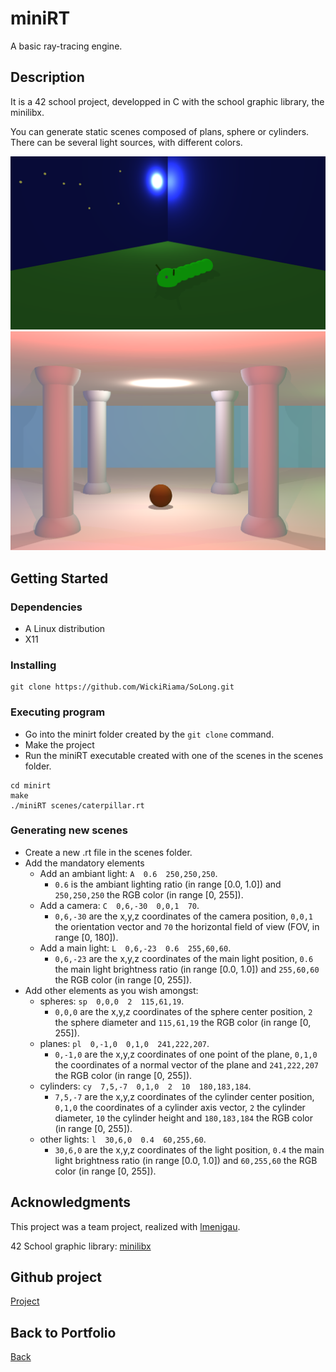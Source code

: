 # miniRT

A basic ray-tracing engine.

## Description

It is a 42 school project, developped in C with the school graphic library, the minilibx.

You can generate static scenes composed of plans, sphere or cylinders. There can be several light sources, with different colors.

![miniRT](./assets/img/miniRT_caterpillar.png) 
![miniRT](./assets/img/miniRT_columns.png)

## Getting Started

### Dependencies

* A Linux distribution
* X11

### Installing

 ```
 git clone https://github.com/WickiRiama/SoLong.git
 ```


### Executing program

* Go into the minirt folder created by the `git clone` command.
* Make the project
* Run the miniRT executable created with one of the scenes in the scenes folder.

```
cd minirt
make
./miniRT scenes/caterpillar.rt
```

### Generating new scenes

* Create a new .rt file in the scenes folder.
* Add the mandatory elements
  * Add an ambiant light: ```A  0.6  250,250,250```.
    * `0.6` is the ambiant lighting ratio (in range [0.0, 1.0]) and `250,250,250` the RGB color (in range [0, 255]).
  * Add a camera: ```C  0,6,-30  0,0,1  70```.
    * `0,6,-30` are the x,y,z coordinates of the camera position, `0,0,1` the orientation vector and `70` the horizontal field of view (FOV, in range [0, 180]).
  * Add a main light: ```L  0,6,-23  0.6  255,60,60```.
    * `0,6,-23` are the x,y,z coordinates of the main light position, `0.6` the main light brightness ratio (in range [0.0, 1.0]) and `255,60,60` the RGB color (in range [0, 255]).
* Add other elements as you wish amongst:
  * spheres: ```sp  0,0,0  2  115,61,19```.
    * `0,0,0` are the x,y,z coordinates of the sphere center position, `2` the sphere diameter and `115,61,19` the RGB color (in range [0, 255]).
  * planes: ```pl  0,-1,0  0,1,0  241,222,207```.
    * `0,-1,0` are the x,y,z coordinates of one point of the plane, `0,1,0` the coordinates of a normal vector of the plane and `241,222,207` the RGB color (in range [0, 255]).
  * cylinders: ```cy  7,5,-7  0,1,0  2  10  180,183,184```.
    * `7,5,-7` are the x,y,z coordinates of the cylinder center position, `0,1,0` the coordinates of a cylinder axis vector, `2` the cylinder diameter, `10` the cylinder height and `180,183,184` the RGB color (in range [0, 255]).
  * other lights: ```l  30,6,0  0.4  60,255,60```.
    * `30,6,0` are the x,y,z coordinates of the light position, `0.4` the main light brightness ratio (in range [0.0, 1.0]) and `60,255,60` the RGB color (in range [0, 255]).

## Acknowledgments

This project was a team project, realized with [lmenigau](https://github.com/lmenigau).

42 School graphic library: [minilibx](https://github.com/42Paris/minilibx-linux)

## Github project

[Project](https://github.com/lmenigau/minirt)

## Back to Portfolio

[Back](https://wickiriama.github.io)
